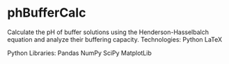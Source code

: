 # phBufferCalc
Calculate the pH of buffer solutions using the Henderson-Hasselbalch equation and analyze their buffering capacity.
Technologies:
Python
LaTeX

Python Libraries:
Pandas
NumPy
SciPy
MatplotLib

